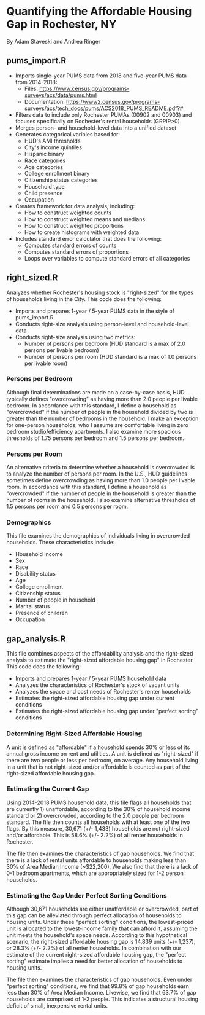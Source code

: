 # Quantifying the Affordable Housing Gap in Rochester, NY
By Adam Staveski and Andrea Ringer

## pums_import.R
* Imports single-year PUMS data from 2018 and five-year PUMS data from 2014-2018:
   * Files: https://www.census.gov/programs-surveys/acs/data/pums.html
   * Documentation: https://www2.census.gov/programs-surveys/acs/tech_docs/pums/ACS2018_PUMS_README.pdf?#
* Filters data to include only Rochester PUMAs (00902 and 00903) and focuses specifically on Rochester's rental households (GRPIP>0)
* Merges person- and household-level data into a unified dataset
* Generates categorical varibles based for:
   * HUD's AMI thresholds
   * City's income quintiles
   * Hispanic binary
   * Race categories
   * Age categories
   * College enrollment binary
   * Citizenship status categories
   * Household type
   * Child presence
   * Occupation
* Creates framework for data analysis, including:
   * How to construct weighted counts
   * How to construct weighted means and medians
   * How to construct weighted proportions
   * How to create histograms with weighted data
* Includes standard error calculator that does the following:
   * Computes standard errors of counts 
   * Computes standard errors of proportions
   * Loops over variables to compute standard errors of all categories

## right_sized.R
Analyzes whether Rochester's housing stock is "right-sized" for the types of households living in the City. This code does the following:
* Imports and prepares 1-year / 5-year PUMS data in the style of pums_import.R
* Conducts right-size analysis using person-level and household-level data
* Conducts right-size analysis using two metrics:
   * Number of persons per bedroom (HUD standard is a max of 2.0 persons per livable bedroom)
   * Number of persons per room (HUD standard is a max of 1.0 persons per livable room)

### Persons per Bedroom
Although final determinations are made on a case-by-case basis, HUD typically defines "overcrowding" as having more than 2.0 people per livable bedroom. In accordance with this standard, I define a household as "overcrowded" if the number of people in the household divided by two is greater than the number of bedrooms in the household. I make an exception for one-person households, who I assume are comfortable living in zero bedroom studio/efficiency apartments. I also examine more spacious thresholds of 1.75 persons per bedroom and 1.5 persons per bedroom. 

### Persons per Room
An alternative criteria to determine whether a household is overcrowded is to analyze the number of persons per room. In the U.S., HUD guidelines sometimes define overcrowding as having more than 1.0 people per livable room. In accordance with this standard, I define a household as "overcrowded" if the number of people in the household is greater than the number of rooms in the household. I also examine alternative thresholds of 1.5 persons per room and 0.5 persons per room.

### Demographics
This file examines the demographics of individuals living in overcrowded households. These characteristics include:
* Household income
* Sex
* Race
* Disability status
* Age
* College enrollment
* Citizenship status
* Number of people in household
* Marital status
* Presence of children
* Occupation

## gap_analysis.R
This file combines aspects of the affordability analysis and the right-sized analysis to estimate the "right-sized affordable housing gap" in Rochester. This code does the following:
* Imports and prepares 1-year / 5-year PUMS household data
* Analyzes the characteristics of Rochester's stock of vacant units
* Analyzes the space and cost needs of Rochester's renter households
* Estimates the right-sized affordable housing gap under current conditions
* Estimates the right-sized affordable housing gap under "perfect sorting" conditions

### Determining Right-Sized Affordable Housing
A unit is defined as "affordable" if a household spends 30% or less of its annual gross income on rent and utilities. A unit is defined as "right-sized" if there are two people or less per bedroom, on average. Any household living in a unit that is not right-sized and/or affordable is counted as part of the right-sized affordable housing gap.

### Estimating the Current Gap
Using 2014-2018 PUMS household data, this file flags all households that are currently 1) unaffordable, according to the 30% of household income standard or 2) overcrowded, according to the 2.0 people per bedroom standard. The file then counts all households with at least one of the two flags. By this measure, 30,671 (+/- 1,433) households are not right-sized and/or affordable. This is 58.6% (+/- 2.2%) of all renter households in Rochester.

The file then examines the characteristics of gap households. We find that there is a lack of rental units affordable to households making less than 30% of Area Median Income (~$22,200). We also find that there is a lack of 0-1 bedroom apartments, which are appropriately sized for 1-2 person households.

### Estimating the Gap Under Perfect Sorting Conditions
Although 30,671 households are either unaffordable or overcrowded, part of this gap can be alleviated through perfect allocation of households to housing units. Under these "perfect sorting" conditions, the lowest-priced unit is allocated to the lowest-income family that can afford it, assuming the unit meets the household's space needs. According to this hypothetical scenario, the right-sized affordable housing gap is 14,839 units (+/- 1,237), or 28.3% (+/- 2.2%) of all renter households. In combination with our estimate of the current right-sized affordable housing gap, the "perfect sorting" estimate implies a need for better allocation of households to housing units.

The file then examines the characteristics of gap households. Even under "perfect sorting" conditions, we find that 99.8% of gap households earn less than 30% of Area Median Income. Likewise, we find that 63.7% of gap households are comprised of 1-2 people. This indicates a structural housing deficit of small, inexpensive rental units.
